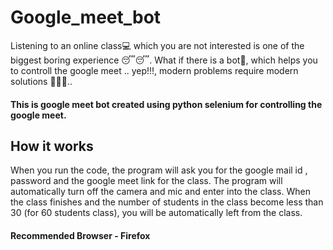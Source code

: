 # Google_meet_bot

 Listening to an online class💻 which you are not interested is one of the biggest boring experience 😴😴. What if there is a bot🤖, which helps you to controll the google meet .. yep!!!,  modern problems require modern solutions 🥳🥳🥳..
 
 #### This is google meet bot created using python selenium for controlling the google meet.
 
 ## How it works
 
 When you run the code, the program will ask you for the google mail id , password and the google meet link for the class. The program will automatically turn off the camera and mic and enter into the class. When the class finishes and the number of students in the class become less than 30 (for 60 students class), you will be automatically left from the class.
 
#### Recommended Browser - Firefox
